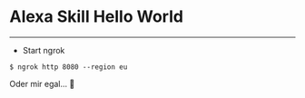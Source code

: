 
# Alexa Skill Hello World

---

- Start ngrok
```
$ ngrok http 8080 --region eu
```

Oder mir egal… 🍌

